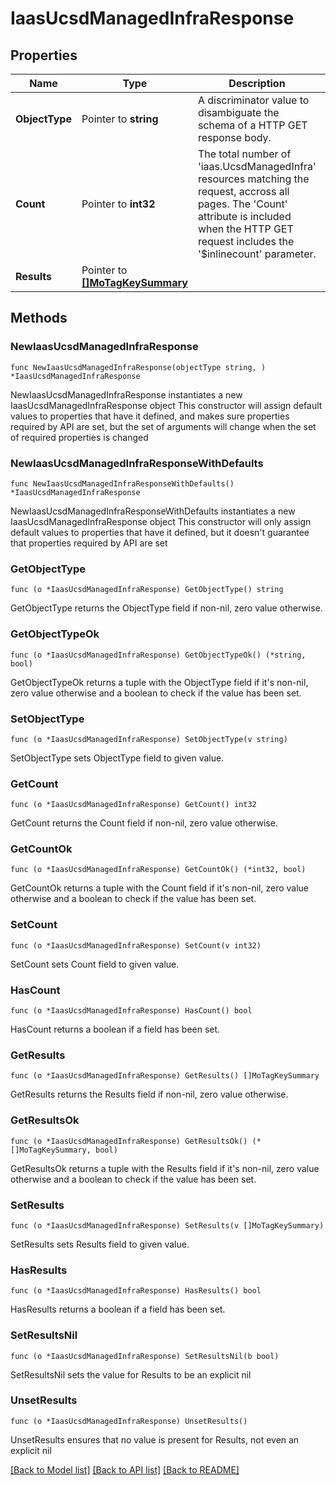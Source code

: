# IaasUcsdManagedInfraResponse

## Properties

Name | Type | Description | Notes
------------ | ------------- | ------------- | -------------
**ObjectType** | Pointer to **string** | A discriminator value to disambiguate the schema of a HTTP GET response body. | 
**Count** | Pointer to **int32** | The total number of &#39;iaas.UcsdManagedInfra&#39; resources matching the request, accross all pages. The &#39;Count&#39; attribute is included when the HTTP GET request includes the &#39;$inlinecount&#39; parameter. | [optional] 
**Results** | Pointer to [**[]MoTagKeySummary**](mo.TagKeySummary.md) |  | [optional] 

## Methods

### NewIaasUcsdManagedInfraResponse

`func NewIaasUcsdManagedInfraResponse(objectType string, ) *IaasUcsdManagedInfraResponse`

NewIaasUcsdManagedInfraResponse instantiates a new IaasUcsdManagedInfraResponse object
This constructor will assign default values to properties that have it defined,
and makes sure properties required by API are set, but the set of arguments
will change when the set of required properties is changed

### NewIaasUcsdManagedInfraResponseWithDefaults

`func NewIaasUcsdManagedInfraResponseWithDefaults() *IaasUcsdManagedInfraResponse`

NewIaasUcsdManagedInfraResponseWithDefaults instantiates a new IaasUcsdManagedInfraResponse object
This constructor will only assign default values to properties that have it defined,
but it doesn't guarantee that properties required by API are set

### GetObjectType

`func (o *IaasUcsdManagedInfraResponse) GetObjectType() string`

GetObjectType returns the ObjectType field if non-nil, zero value otherwise.

### GetObjectTypeOk

`func (o *IaasUcsdManagedInfraResponse) GetObjectTypeOk() (*string, bool)`

GetObjectTypeOk returns a tuple with the ObjectType field if it's non-nil, zero value otherwise
and a boolean to check if the value has been set.

### SetObjectType

`func (o *IaasUcsdManagedInfraResponse) SetObjectType(v string)`

SetObjectType sets ObjectType field to given value.


### GetCount

`func (o *IaasUcsdManagedInfraResponse) GetCount() int32`

GetCount returns the Count field if non-nil, zero value otherwise.

### GetCountOk

`func (o *IaasUcsdManagedInfraResponse) GetCountOk() (*int32, bool)`

GetCountOk returns a tuple with the Count field if it's non-nil, zero value otherwise
and a boolean to check if the value has been set.

### SetCount

`func (o *IaasUcsdManagedInfraResponse) SetCount(v int32)`

SetCount sets Count field to given value.

### HasCount

`func (o *IaasUcsdManagedInfraResponse) HasCount() bool`

HasCount returns a boolean if a field has been set.

### GetResults

`func (o *IaasUcsdManagedInfraResponse) GetResults() []MoTagKeySummary`

GetResults returns the Results field if non-nil, zero value otherwise.

### GetResultsOk

`func (o *IaasUcsdManagedInfraResponse) GetResultsOk() (*[]MoTagKeySummary, bool)`

GetResultsOk returns a tuple with the Results field if it's non-nil, zero value otherwise
and a boolean to check if the value has been set.

### SetResults

`func (o *IaasUcsdManagedInfraResponse) SetResults(v []MoTagKeySummary)`

SetResults sets Results field to given value.

### HasResults

`func (o *IaasUcsdManagedInfraResponse) HasResults() bool`

HasResults returns a boolean if a field has been set.

### SetResultsNil

`func (o *IaasUcsdManagedInfraResponse) SetResultsNil(b bool)`

 SetResultsNil sets the value for Results to be an explicit nil

### UnsetResults
`func (o *IaasUcsdManagedInfraResponse) UnsetResults()`

UnsetResults ensures that no value is present for Results, not even an explicit nil

[[Back to Model list]](../README.md#documentation-for-models) [[Back to API list]](../README.md#documentation-for-api-endpoints) [[Back to README]](../README.md)


